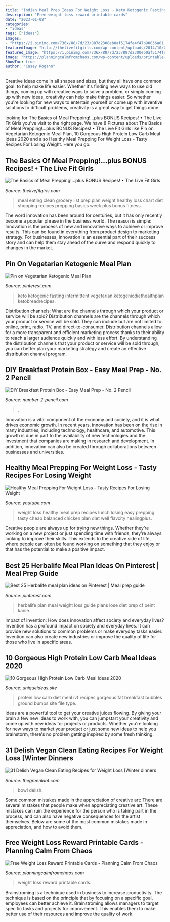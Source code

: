```yaml
---
title: "Indian Meal Prep Ideas For Weight Loss ~ Keto Ketogenic Fasting Intermittent Vegetarian Ketogenicdiethealthplan Ketobreadrecipes"
description: "Free weight loss reward printable cards"
date: "2023-01-08"
categories:
- "ideas"
tags: ["ideas"]
images:
- "https://i.pinimg.com/736x/88/7d/23/887d2300eb0af5174fe4f47b90036a01.jpg"
featuredImage: "http://thelivefitgirls.com/wp-content/uploads/2014/10/Clean-Eating-Grocery-List-e1422318320886.jpg"
featured_image: "https://i.pinimg.com/736x/88/7d/23/887d2300eb0af5174fe4f47b90036a01.jpg"
image: "https://planningcalmfromchaos.com/wp-content/uploads/printable-weight-loss-reward-cards.jpg"
ShowToc: true
author: "Casey Rogahn"
---
```



Creative ideas come in all shapes and sizes, but they all have one common goal: to help make life easier. Whether it's finding new ways to use old things, coming up with creative ways to solve a problem, or simply coming up with new ideas, creativity can help make things easier. So whether you're looking for new ways to entertain yourself or come up with inventive solutions to difficult problems, creativity is a great way to get things done.

	

		
looking for The Basics of Meal Prepping!...plus BONUS Recipes! • The Live Fit Girls you've visit to the right page. We have 8 Pictures about The Basics of Meal Prepping!...plus BONUS Recipes! • The Live Fit Girls like Pin on Vegetarian Ketogenic Meal Plan, 10 Gorgeous High Protein Low Carb Meal Ideas 2020 and also Healthy Meal Prepping For Weight Loss - Tasty Recipes For Losing Weight. Here you go:
		
    
## The Basics Of Meal Prepping!...plus BONUS Recipes! • The Live Fit Girls

<img loading=lazy src="http://thelivefitgirls.com/wp-content/uploads/2014/10/Clean-Eating-Grocery-List-e1422318320886.jpg" onerror="this.onerror=null;this.src='https://tse4.mm.bing.net/th?id=OIP.EaeNQHCD2pqKOX4VOB9LhAHaKe&amp;pid=15.1';" alt="The Basics of Meal Prepping!...plus BONUS Recipes! • The Live Fit Girls">

_Source: thelivefitgirls.com_

>meal eating clean grocery list prep plan weight healthy loss chart diet shopping recipes prepping basics week plus bonus fitness. 

	

The word innovation has been around for centuries, but it has only recently become a popular phrase in the business world. The reason is simple: Innovation is the process of new and innovative ways to achieve or improve results. This can be found in everything from product design to marketing strategy. For businesses, innovation is an essential part of their success story and can help them stay ahead of the curve and respond quickly to changes in the market.

    
## Pin On Vegetarian Ketogenic Meal Plan

<img loading=lazy src="https://i.pinimg.com/originals/93/55/5f/93555f59b3cb56d4839f95a6f4a1d9f6.jpg" onerror="this.onerror=null;this.src='https://tse3.mm.bing.net/th?id=OIP.wrdNgmbZ3jP0R4IfKa1PkQHaLH&amp;pid=15.1';" alt="Pin on Vegetarian Ketogenic Meal Plan">

_Source: pinterest.com_

>keto ketogenic fasting intermittent vegetarian ketogenicdiethealthplan ketobreadrecipes. 

	

Distribution channels: What are the channels through which your product or service will be sold?
Distribution channels are the channels through which your product or service will be sold. They can include but are not limited to: online, print, radio, TV, and direct-to-consumer. Distribution channels allow for a more transparent and efficient marketing process thanks to their ability to reach a larger audience quickly and with less effort. By understanding the distribution channels that your product or service will be sold through, you can better plan your marketing strategy and create an effective distribution channel program.

    
## DIY Breakfast Protein Box - Easy Meal Prep - No. 2 Pencil

<img loading=lazy src="https://www.number-2-pencil.com/wp-content/uploads/2018/01/Easy-Breakfast-Meal-Prep.jpg" onerror="this.onerror=null;this.src='https://tse4.mm.bing.net/th?id=OIP.MwjanOrdjQzUyK6RYt_eGAHaLH&amp;pid=15.1';" alt="DIY Breakfast Protein Box - Easy Meal Prep - No. 2 Pencil">

_Source: number-2-pencil.com_

>. 

	

Innovation is a vital component of the economy and society, and it is what drives economic growth. In recent years, innovation has been on the rise in many industries, including technology, healthcare, and automotive. This growth is due in part to the availability of new technologies and the investment that companies are making in research and development. In addition, innovation can also be created through collaborations between businesses and universities.

    
## Healthy Meal Prepping For Weight Loss - Tasty Recipes For Losing Weight

<img loading=lazy src="https://i.ytimg.com/vi/0aTKLcB-iYI/maxresdefault.jpg" onerror="this.onerror=null;this.src='https://tse2.mm.bing.net/th?id=OIP.e35kJsiI6It4qx9SS7gFqAHaEK&amp;pid=15.1';" alt="Healthy Meal Prepping For Weight Loss - Tasty Recipes For Losing Weight">

_Source: youtube.com_

>weight loss healthy meal prep recipes lunch losing easy prepping tasty cheap balanced chicken plan diet well flavcity healingplus. 

	

Creative people are always up for trying new things. Whether they’re working on a new project or just spending time with friends, they’re always looking to improve their skills. This extends to the creative side of life, where people can often be found working on something that they enjoy or that has the potential to make a positive impact.

    
## Best 25 Herbalife Meal Plan Ideas On Pinterest | Meal Prep Guide

<img loading=lazy src="https://i.pinimg.com/736x/88/7d/23/887d2300eb0af5174fe4f47b90036a01.jpg" onerror="this.onerror=null;this.src='https://tse1.mm.bing.net/th?id=OIP.jHy3Dclcxbw6jgHIY7v7KAHaKA&amp;pid=15.1';" alt="Best 25 Herbalife meal plan ideas on Pinterest | Meal prep guide">

_Source: pinterest.com_

>herbalife plan meal weight loss guide plans lose diet prep cf peint kanie. 

	

Impact of invention: How does innovation affect society and everyday lives?
Invention has a profound impact on society and everyday lives. It can provide new solutions to common problems or make everyday tasks easier. Invention can also create new industries or improve the quality of life for those who live in specific areas.

    
## 10 Gorgeous High Protein Low Carb Meal Ideas 2020

<img loading=lazy src="https://www.uniqueideas.site/wp-content/uploads/meal-ideas-for-high-protein-low-carb-ivf-diet-bubbles-and-bumps.jpg" onerror="this.onerror=null;this.src='https://tse2.mm.bing.net/th?id=OIP.719pEzNyDHK1dJq3DE8zywHaGj&amp;pid=15.1';" alt="10 Gorgeous High Protein Low Carb Meal Ideas 2020">

_Source: uniqueideas.site_

>protein low carb diet meal ivf recipes gorgeous fat breakfast bubbles ground bumps site file type. 

	

Ideas are a powerful tool to get your creative juices flowing. By giving your brain a few new ideas to work with, you can jumpstart your creativity and come up with new ideas for projects or products. Whether you're looking for new ways to market your product or just some new ideas to help you brainstorm, there's no problem getting inspired by some fresh thinking.

    
## 31 Delish Vegan Clean Eating Recipes For Weight Loss [Winter Dinners

<img loading=lazy src="https://thegreenloot.com/wp-content/uploads/2017/11/vegan-clean-eating-recipes-weight-loss-winter-dinner-12.jpg" onerror="this.onerror=null;this.src='https://tse4.mm.bing.net/th?id=OIP.SmIDPTNU57P2K0sxU0S1iwHaLH&amp;pid=15.1';" alt="31 Delish Vegan Clean Eating Recipes for Weight Loss [Winter dinners">

_Source: thegreenloot.com_

>bowl delish. 

	

Some common mistakes made in the appreciation of creative art:
There are several mistakes that people make when appreciating creative art. These mistakes can ruin the experience for the person who is taking part in the process, and can also have negative consequences for the artist themselves. Below are some of the most common mistakes made in appreciation, and how to avoid them.

    
## Free Weight Loss Reward Printable Cards - Planning Calm From Chaos

<img loading=lazy src="https://planningcalmfromchaos.com/wp-content/uploads/printable-weight-loss-reward-cards.jpg" onerror="this.onerror=null;this.src='https://tse4.mm.bing.net/th?id=OIP.rStibZTvP88qFIISghqrXgHaLH&amp;pid=15.1';" alt="Free Weight Loss Reward Printable Cards - Planning Calm From Chaos">

_Source: planningcalmfromchaos.com_

>weight loss reward printable cards. 

	

Brainstroming is a technique used in business to increase productivity. The technique is based on the principle that by focusing on a specific goal, employees can better achieve it. Brainstroming allows managers to target specific tasks and projects for improvement. This enables them to make better use of their resources and improve the quality of work.


